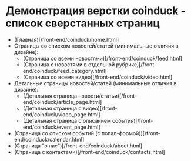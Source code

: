 # Демонстрация верстки coinduck - список сверстанных страниц
- (Главная)[/front-end/coinduck/home.html]
- Страницы со списком новостей/статей (минимальные отличия в дизайне):
    - (Страница со всеми новостями)[/front-end/coinduck/feed.html]
    - (Страница с новостями в отдельной рубрике)[/front-end/coinduck/feed_category.html]
    - (Страница со всеми видео)[/front-end/coinduck/video.html]
- Детальные страницы новостей/статей (минимальные отличия в дизайне):
    - (Детальная страница новости/статьи)[/front-end/coinduck/article_page.html]
    - (Детальная страница с видео)[/front-end/coinduck/video_page.html]
    - (Детальная страница с описанием события)[/front-end/coinduck/event_page.html]
- (Страница со списком событий (с попап-формой))[/front-end/coinduck/calendar.html]
- (Страница "о нас")[/front-end/coinduck/about.html]
- (Страница с контактами)[/front-end/coinduck/contacts.html]
